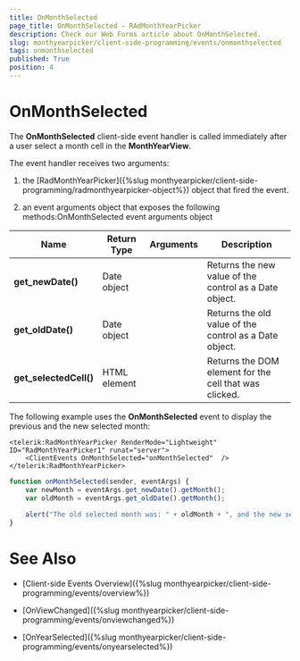 ```yaml
---
title: OnMonthSelected
page_title: OnMonthSelected - RAdMonthYearPicker
description: Check our Web Forms article about OnMonthSelected.
slug: monthyearpicker/client-side-programming/events/onmonthselected
tags: onmonthselected
published: True
position: 4
---
```


# OnMonthSelected


The **OnMonthSelected** client-side event handler is called immediately after a user select a month cell in the **MonthYearView**.

The event handler receives two arguments:

1. the [RadMonthYearPicker]({%slug monthyearpicker/client-side-programming/radmonthyearpicker-object%}) object that fired the event.

1. an event arguments object that exposes the following methods:OnMonthSelected event arguments object


| Name | Return Type | Arguments | Description |
| ------ | ------ | ------ | ------ |
| **get_newDate()** |Date object||Returns the new value of the control as a Date object.|
| **get_oldDate()** |Date object||Returns the old value of the control as a Date object.|
| **get_selectedCell()** |HTML element||Returns the DOM element for the cell that was clicked.|

The following example uses the **OnMonthSelected** event to display the previous and the new selected month:

````ASPNET
<telerik:RadMonthYearPicker RenderMode="Lightweight" ID="RadMonthYearPicker1" runat="server">
    <ClientEvents OnMonthSelected="onMonthSelected"  />
</telerik:RadMonthYearPicker>	
````
````JavaScript
function onMonthSelected(sender, eventArgs) {
	var newMonth = eventArgs.get_newDate().getMonth();
	var oldMonth = eventArgs.get_oldDate().getMonth();
	
	alert("The old selected month was: " + oldMonth + ", and the new selected month is: " + newMonth);
}
````


# See Also

 * [Client-side Events Overview]({%slug monthyearpicker/client-side-programming/events/overview%})

 * [OnViewChanged]({%slug monthyearpicker/client-side-programming/events/onviewchanged%})

 * [OnYearSelected]({%slug monthyearpicker/client-side-programming/events/onyearselected%})
